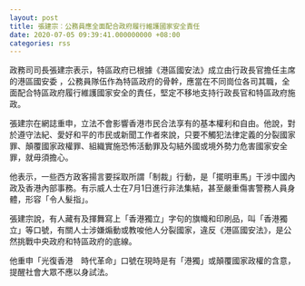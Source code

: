 ```yaml
---
layout: post
title: 張建宗︰公務員應全面配合政府履行維護國家安全責任
date: 2020-07-05 09:39:41.000000000 +08:00
categories: rss
---
```


政務司司長張建宗表示，特區政府已根據《港區國安法》成立由行政長官擔任主席的港區國安委 ，公務員隊伍作為特區政府的骨幹，應當在不同崗位各司其職，全面配合特區政府履行維護國家安全的責任，堅定不移地支持行政長官和特區政府施政。

張建宗在網誌重申，立法不會影響香港市民合法享有的基本權利和自由。他說，對於遵守法紀、愛好和平的市民或新聞工作者來說，只要不觸犯法律定義的分裂國家罪、顛覆國家政權罪、組織實施恐怖活動罪及勾結外國或境外勢力危害國家安全罪，就毋須擔心。

他表示，一些西方政客揚言要採取所謂「制裁」行動，是「擺明車馬」干涉中國內政及香港內部事務。有示威人士在7月1日進行非法集結，甚至嚴重傷害警務人員身體，形容「令人髮指」。

張建宗說，有人藏有及揮舞寫上「香港獨立」字句的旗幟和印刷品，叫「香港獨立」等口號，有關人士涉嫌煽動或教唆他人分裂國家，違反《港區國安法》，是公然挑戰中央政府和特區政府的底線。

他重申「光復香港　時代革命」口號在現時是有「港獨」或顛覆國家政權的含意，提醒社會大眾不應以身試法。
